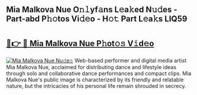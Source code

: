 ## Mia Malkova Nue O𝚗𝚕yf𝚊ns L𝚎a𝚔ed N𝚞𝚍es - Part-abd P𝚑𝚘tos Vi𝚍𝚎o - H𝚘𝚝 Part L𝚎a𝚔s LIQ59

# <h2><a href="http://kf800vb.oniu.top/?m=Mia+Malkova+Nue">🔗👉 🔴 Mia Malkova Nue P𝚑ot𝚘𝚜 V𝚒d𝚎o</a></h2>

[![Mia Malkova Nue Nu𝚍e𝚜](https://i.imgur.com/0qMVB7G.gif)](http://kf800vb.oniu.top/?m=Mia+Malkova+Nue)
Web-based performer and digital media artist Mia Malkova Nue, acclaimed for distributing dance and lifestyle ideas through solo and collaborative dance performances and compact clips. Mia Malkova Nue's public image is characterized by its friendly and relatable nature, but the intricacies of his personal life remain shrouded in secrecy.  
